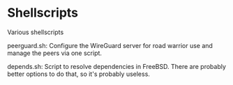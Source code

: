 # Shellscripts
Various shellscripts

peerguard.sh:
  Configure the WireGuard server for road warrior use and manage the peers via one script.

depends.sh:
  Script to resolve dependencies in FreeBSD. There are probably better options to do that, so it's probably useless.
